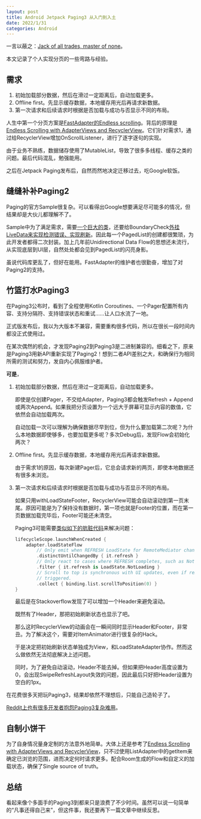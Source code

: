 ```yaml
---
layout: post
title: Android Jetpack Paging3 从入门到入土
date: 2022/1/31
categories: Android
---
```


一言以蔽之：[Jack of all trades, master of none](https://en.wikipedia.org/wiki/Jack_of_all_trades,_master_of_none)。

本文记录了个人实现分页的一些弯路与经验。

<!--more-->

## 需求

1. 初始加载部分数据，然后在滑过一定距离后，自动加载更多。
1. Offline first。先显示缓存数据，本地缓存用光后再请求新数据。
1. 第一次请求和后续请求时根据是否加载与成功与否显示不同的布局。

人生中第一个分页方案是[FastAdapter的Endless scrolling](https://github.com/mikepenz/FastAdapter#8-infinite-endless-scrolling)。背后的原理是[Endless Scrolling with AdapterViews and RecyclerView](https://guides.codepath.com/android/endless-scrolling-with-adapterviews-and-recyclerview)。它们针对需求1，通过给RecyclerView增加OnScrollListener，进行了逐字逐句的实现。

由于业务不熟练，数据储存使用了MutableList，导致了很多多线程、缓存之类的问题。最后代码混乱，勉强能用。

之后在Jetpack Paging发布后，自然而然地决定迁移过去，吃Google软饭。

## 缝缝补补Paging2

Paging的官方Sample很复杂。可以看得出Google想要满足尽可能多的情况，但结果却是大伙儿都理解不了。

Sample中为了满足需求，需要[一个巨大的类](https://github.com/android/architecture-components-samples/blob/paging2/PagingWithNetworkSample/app/src/main/java/androidx/paging/PagingRequestHelper.java)，还要给BoundaryCheck[外挂LiveData来实现检测错误、实现刷新](https://github.com/android/architecture-components-samples/blob/paging2/PagingWithNetworkSample/app/src/main/java/com/android/example/paging/pagingwithnetwork/reddit/util/PagingRequestHelperExt.kt)。因此每一个PagedList的创建都很繁琐，为此开发者都得二次封装。加上几年前Unidirectional Data Flow的思想还未流行，从实现底层到UI层，自然处处都会见到PagedList的闪亮身影。

虽说代码库更乱了，但好在能用。FastAdapter的维护者也很勤奋，增加了对Paging2的支持。

## 竹篮打水Paging3

在Paging3公布时，看到了全程使用Kotlin Coroutines、一个Pager配置所有内容、支持分隔符、支持错误状态和重试……让人口水流了一地。

正式版发布后，我以为大版本不兼容，需要重构很多代码，所以在很长一段时间内都没正式使用过。

在某次偶然的机会，才发现Paging2到Paging3是二进制兼容的。细看之下，原来是Paging3用新API重新实现了Paging2！想到二者API差别之大，和确保行为相同所需的测试和努力，发自内心佩服维护者。

**可是**，

1. 初始加载部分数据，然后在滑过一定距离后，自动加载更多。

    即使是仅创建Pager，不交给Adapter，Paging3都会触发Refresh + Append或两次Append。如果我把分页设置为一个远大于屏幕可显示内容的数值，它依然会自动加载两次。

    自动加载一次可以理解为确保数据尽早到位，但为什么要加载第二次呢？为什么本地数据即使够多，也要加载更多呢？多次Debug后，发现Flow会初始化两次？

1. Offline first。先显示缓存数据，本地缓存用光后再请求新数据。

    由于需求1的原因，每次新建Pager后，它总会请求新的两页，即使本地数据还有很多未浏览。

1. 第一次请求和后续请求时根据是否加载与成功与否显示不同的布局。

    如果只用withLoadStateFooter，RecyclerView可能会自动滚动到第一页末尾。原因可能是为了保持没有数据时，第一项也就是Footer的位置，而在第一页数据加载完毕后，Footer可能还未清空。

    Paging3可能需要[类似如下的肮脏代码](https://developer.android.com/topic/libraries/architecture/paging/load-state#chain-operators)来解决问题：

    ```Kotlin
    lifecycleScope.launchWhenCreated {
        adapter.loadStateFlow
            // Only emit when REFRESH LoadState for RemoteMediator changes.
            .distinctUntilChangedBy { it.refresh }
            // Only react to cases where REFRESH completes, such as NotLoading.
            .filter { it.refresh is LoadState.NotLoading }
            // Scroll to top is synchronous with UI updates, even if remote load was
            // triggered.
            .collect { binding.list.scrollToPosition(0) }
    }
    ```

    最后是在Stackoverflow发现了可以增加一个Header来避免滚动。

    既然有了Header，那把初始刷新状态也显示了吧。

    那么这时RecyclerView的动画会在一瞬间同时显示Header和Footer，非常丑。为了解决这个，需要对ItemAnimator进行很复杂的Hack。

    于是决定把初始刷新状态单独成为View，和LoadStateAdapter协作。然而这么做依然无法彻底解决上述问题。

    同时，为了避免自动滚动，Header不能去掉。但如果把Header高度设置为0，会出现SwipeRefreshLayout失效的问题，因此最后只好把Header设置为空白的1px。

在花费很多天把玩Paging3，结果却依然不理想后，只能自己造轮子了。

[Reddit上也有很多开发者抱怨Paging3复杂难用](https://www.reddit.com/r/androiddev/search/?q=paging3)。

## 自制小饼干

为了自身情况量身定制的方法意外地简单。大体上还是参考了[Endless Scrolling with AdapterViews and RecyclerView](https://guides.codepath.com/android/endless-scrolling-with-adapterviews-and-recyclerview)，只不过使用ListAdapter中的getItem来确定已浏览的范围，进而决定何时请求更多。配合Room生成的Flow和自定义的加载状态，确保了Single source of truth。

## 总结

看起来像个多面手的Paging3到都来只是浪费了不少时间。虽然可以说一句简单的“凡事还得自己来”，但这件事，我还要再下一篇文章中继续反思。
